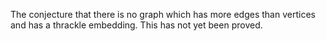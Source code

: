 The conjecture that there is no graph which has more edges than vertices
and has a thrackle embedding. This has not yet been proved.

